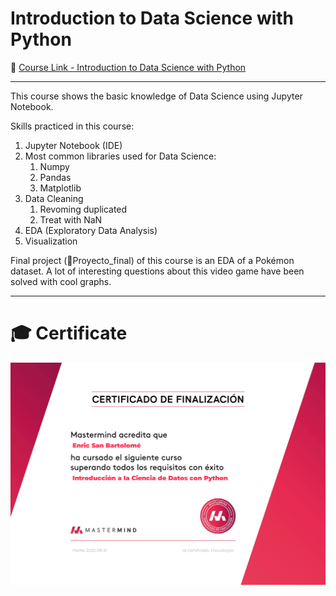 # Introduction to Data Science with Python

:link: [Course Link - Introduction to Data Science with Python](https://www.mastermind.ac/courses/intro-datascience)

---

This course shows the basic knowledge of Data Science using Jupyter Notebook.

Skills practiced in this course:

1. Jupyter Notebook (IDE)
2. Most common libraries used for Data Science:
    1. Numpy
    2. Pandas
    3. Matplotlib
3. Data Cleaning
    1. Revoming duplicated
    2. Treat with NaN
4. EDA (Exploratory Data Analysis)
5. Visualization

Final project (:file_folder:Proyecto_final) of this course is an EDA of a Pokémon dataset. A lot of interesting questions about this video game have been solved with cool graphs.

---
# :mortar_board: Certificate


<img src="../../markdown/mastermind-certified-data-science.png" alt="certificado_mastermind_data_science" width="600"/>

